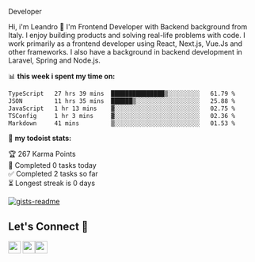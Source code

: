 Developer

Hi, i'm Leandro 👋
I'm Frontend Developer with Backend background from Italy. I enjoy building products and solving real-life problems with code. I work primarily as a frontend developer using React, Next.js, Vue.Js and other frameworks. I also have a background in backend development in Laravel, Spring and Node.js.

📊 **this week i spent my time on:**
<!--START_SECTION:waka-->

```txt
TypeScript   27 hrs 39 mins  ███████████████▒░░░░░░░░░   61.79 %
JSON         11 hrs 35 mins  ██████▒░░░░░░░░░░░░░░░░░░   25.88 %
JavaScript   1 hr 13 mins    ▓░░░░░░░░░░░░░░░░░░░░░░░░   02.75 %
TSConfig     1 hr 3 mins     ▓░░░░░░░░░░░░░░░░░░░░░░░░   02.36 %
Markdown     41 mins         ▒░░░░░░░░░░░░░░░░░░░░░░░░   01.53 %
```

<!--END_SECTION:waka-->

🚧 **my todoist stats:**

<!-- TODO-IST:START -->
🏆  267 Karma Points           
🌸  Completed 0 tasks today           
✅  Completed 2 tasks so far           
⏳  Longest streak is 0 days
<!-- TODO-IST:END -->

[![gists-readme](https://gists-readme.yizack.com/api?user=leandrovitto&title=&n=10)](https://gist.github.com/leandrovitto)


## Let's Connect 🤝 

<a href="https://www.linkedin.com/in/leandrovitto/"><img src="https://cdn2.iconfinder.com/data/icons/social-media-2285/512/1_Linkedin_unofficial_colored_svg-128.png" width="25"></a>
<a href="https://www.youtube.com/@codewavedev_"><img src="https://cdn1.iconfinder.com/data/icons/logotypes/32/youtube-1024.png" width="25"></a><a href="https://leandrovitto.com/"><img src="https://cdn1.iconfinder.com/data/icons/business-startup-14/60/Development-512.png" width="25"></a>